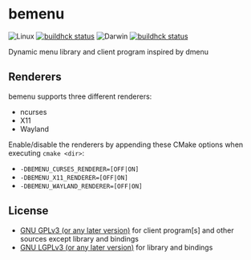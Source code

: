 bemenu
======

![Linux](http://build.cloudef.pw/platform/linux.svg) [![buildhck status](http://build.cloudef.pw/build/bemenu/master/linux%20x86_64/current/status.svg)](http://build.cloudef.pw/build/bemenu/master/linux%20x86_64)
![Darwin](http://build.cloudef.pw/platform/darwin.svg) [![buildhck status](http://build.cloudef.pw/build/bemenu/master/darwin%20x86_64/current/status.svg)](http://build.cloudef.pw/build/bemenu/master/darwin%20x86_64)

Dynamic menu library and client program inspired by dmenu

## Renderers

bemenu supports three different renderers:

- ncurses
- X11
- Wayland

Enable/disable the renderers by appending these CMake options when executing `cmake <dir>`:

- `-DBEMENU_CURSES_RENDERER=[OFF|ON]`
- `-DBEMENU_X11_RENDERER=[OFF|ON]`
- `-DBEMENU_WAYLAND_RENDERER=[OFF|ON]`

## License
* [GNU GPLv3 (or any later version)](LICENSE-CLIENT) for client program[s] and
  other sources except library and bindings
* [GNU LGPLv3 (or any later version)](LICENSE-LIB) for library and bindings
